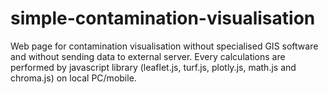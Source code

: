 # simple-contamination-visualisation
Web page for contamination visualisation without specialised GIS software and without sending data to external server.
Every calculations are performed by javascript library (leaflet.js, turf.js, plotly.js, math.js and chroma.js) on local PC/mobile.



